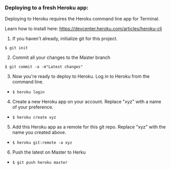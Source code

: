 
### Deploying to a fresh Heroku app:

Deploying to Heroku requires the Heroku command line app for Terminal. 

Learn how to install here: https://devcenter.heroku.com/articles/heroku-cli

1) If you haven't already, initialize git for this project.

```
$ git init
```

2) Commit all your changes to the Master branch
```
$ git commit -a -m"Latest changes"
```

3) Now you're ready to deploy to Heroku. Log in to Heroku from the command line.

* `$ heroku login`

4) Create a new Heroku app on your account. Replace "xyz" with a name of your preference.

* `$ heroku create xyz`

5) Add this Heroku app as a remote for this git repo. Replace "xyz" with the name you created above.

* `$ heroku git:remote -a xyz`

6) Push the latest on Master to Herku

* `$ git push heroku master`
